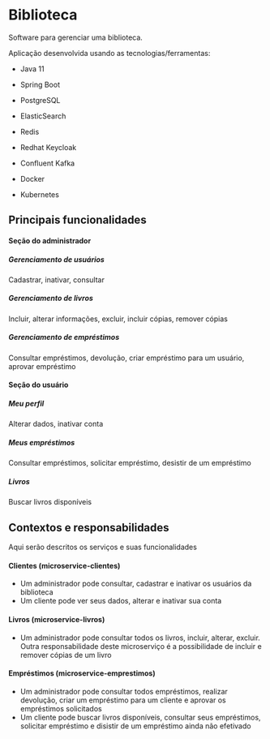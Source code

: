 # Biblioteca

Software para gerenciar uma biblioteca.

Aplicação desenvolvida usando as tecnologias/ferramentas:

* Java 11

* Spring Boot

* PostgreSQL

* ElasticSearch

* Redis

* Redhat Keycloak

* Confluent Kafka

* Docker

* Kubernetes

## Principais funcionalidades

#### Seção do administrador

##### Gerenciamento de usuários

Cadastrar, inativar, consultar

##### Gerenciamento de livros

Incluir, alterar informações, excluir, incluir cópias, remover cópias

##### Gerenciamento de empréstimos

Consultar empréstimos, devolução, criar empréstimo para um usuário, aprovar empréstimo

#### Seção do usuário

##### Meu perfil

Alterar dados, inativar conta

##### Meus empréstimos

Consultar empréstimos, solicitar empréstimo, desistir de um empréstimo

##### Livros

Buscar livros disponíveis

## Contextos e responsabilidades

Aqui serão descritos os serviços e suas funcionalidades

#### Clientes (microservice-clientes)

- Um administrador pode consultar, cadastrar e inativar os usuários da biblioteca
- Um cliente pode ver seus dados, alterar e inativar sua conta

#### Livros (microservice-livros)

- Um administrador pode consultar todos os livros, incluir, alterar, excluir. Outra responsabilidade deste microserviço é a possibilidade de incluir e remover cópias de um livro

#### Empréstimos (microservice-emprestimos)

- Um administrador pode consultar todos empréstimos, realizar devolução, criar um empréstimo para um cliente e aprovar os empréstimos solicitados
- Um cliente pode buscar livros disponíveis, consultar seus empréstimos, solicitar empréstimo e disistir de um empréstimo ainda não efetivado




